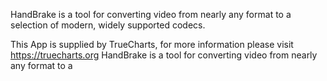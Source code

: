 HandBrake is a tool for converting video from nearly any format to a selection of modern, widely supported codecs.

This App is supplied by TrueCharts, for more information please visit https://truecharts.org
HandBrake is a tool for converting video from nearly any format to a
